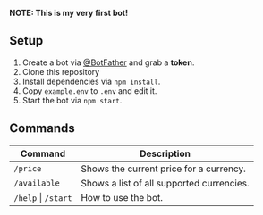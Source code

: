 **NOTE: This is my very first bot!**

## Setup

1. Create a bot via [@BotFather](https://t.me/BotFather) and grab a **token**.
2. Clone this repository
3. Install dependencies via `npm install`.
4. Copy `example.env` to `.env` and edit it.
5. Start the bot via `npm start`.

## Commands
Command                 | Description
----------------------- | -----------------
`/price`                | Shows the current price for a currency.
`/available`            | Shows a list of all supported currencies.
`/help` \| `/start`     | How to use the bot.